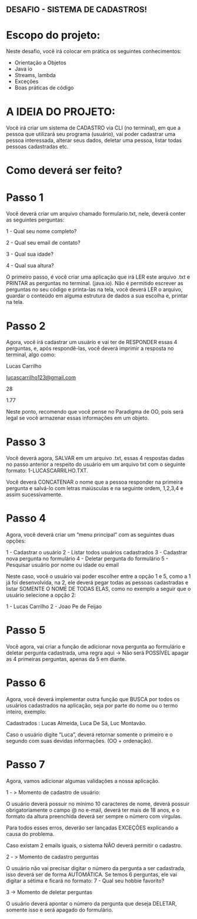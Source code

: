 ## DESAFIO - SISTEMA DE CADASTROS! 

# Escopo do projeto:

Neste desafio, você irá colocar em prática os seguintes conhecimentos:

- Orientação a Objetos
- Java io
- Streams, lambda
- Exceções
- Boas práticas de código

# A IDEIA DO PROJETO:

Você irá criar um sistema de CADASTRO via CLI (no terminal), em que a pessoa que utilizará seu programa (usuário), vai poder cadastrar uma pessoa interessada, alterar seus dados, deletar uma pessoa, listar todas pessoas cadastradas etc.

# Como deverá ser feito?


# Passo 1 

Você deverá criar um arquivo chamado formulario.txt, nele, deverá conter as seguintes perguntas:

1 - Qual seu nome completo?

2 - Qual seu email de contato?

3 - Qual sua idade?

4 - Qual sua altura?



O primeiro passo, é você criar uma aplicação que irá LER este arquivo .txt e PRINTAR as perguntas no terminal. (java.io).
Não é permitido escrever as perguntas no seu código e printa-las na tela, você deverá LER o arquivo, guardar o conteúdo em alguma estrutura de dados a sua escolha e, printar na tela.


# Passo 2 

Agora, você irá cadastrar um usuário e vai ter de RESPONDER essas 4 perguntas, e, após respondê-las, você deverá imprimir a resposta no terminal, algo como:

Lucas Carrilho 

lucascarrilho123@gmail.com

28

1.77

Neste ponto, recomendo que você pense no Paradigma de OO, pois será legal se você armazenar essas informações em um objeto.


# Passo 3 

Você deverá agora, SALVAR em um arquivo .txt, essas 4 respostas dadas no passo anterior a respeito do usuário em um arquivo txt com o seguinte formato: 1-LUCASCARRILHO.TXT.

Você deverá CONCATENAR o nome que a pessoa responder na primeira pergunta e salvá-lo com letras maiúsculas e na seguinte ordem, 1,2,3,4 e assim sucessivamente.

# Passo 4

Agora, você deverá criar um “menu principal” com as seguintes duas opções:

1 - Cadastrar o usuário
2 - Listar todos usuários cadastrados
3 - Cadastrar nova pergunta no formulário
4 - Deletar pergunta do formulário
5 - Pesquisar usuário por nome ou idade ou email

Neste caso, você o usuário vai poder escolher entre a opção 1 e 5, como a 1 já foi desenvolvida, na 2, ele deverá pegar todas as pessoas cadastradas e listar SOMENTE O NOME DE TODAS ELAS, como no exemplo a seguir que o usuário selecione a opção 2:

1 - Lucas Carrilho
2 - Joao Pe de Feijao


# Passo 5

Você agora, vai criar a função de adicionar nova pergunta ao formulário e deletar pergunta cadastrada, uma regra aqui -> Não será POSSÍVEL apagar as 4 primeiras perguntas, apenas da 5 em diante.


# Passo 6

Agora, você deverá implementar outra função que BUSCA por todos os usuários cadastrados na aplicação, seja por parte do nome ou o termo inteiro, exemplo:

Cadastrados : Lucas Almeida, Luca De Sá, Luc Montavão.

Caso o usuário digite “Luca”, deverá retornar somente o primeiro e o segundo com suas devidas informações. (OO + ordenação).


# Passo 7

Agora, vamos adicionar algumas validações a nossa aplicação.

1 - > Momento de cadastro de usuário:

O usuário deverá possuir no mínimo 10 caracteres de nome, deverá possuir obrigatoriamente o campo @ no e-mail, deverá ter mais de 18 anos, e o formato da altura preenchida deverá ser sempre o número com virgulas.

Para todos esses erros, deverão ser lançadas EXCEÇÕES explicando a causa do problema.

Caso existam 2 emails iguais, o sistema NÃO deverá permitir o cadastro.


2 - > Momento de cadastro perguntas

O usuário não vai precisar digitar o número da pergunta a ser cadastrada, isso deverá ser de forma AUTOMÁTICA.
Se temos 6 perguntas, ele vai digitar a sétima e ficará no formato:
7 - Qual seu hobbie favorito?

3 -> Momento de deletar perguntas

O usuário deverá apontar o número da pergunta que deseja DELETAR, somente isso e será apagado do formulário.
